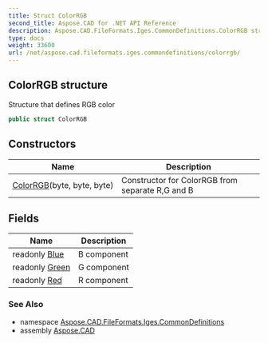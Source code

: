 ```yaml
---
title: Struct ColorRGB
second_title: Aspose.CAD for .NET API Reference
description: Aspose.CAD.FileFormats.Iges.CommonDefinitions.ColorRGB struct. Structure that defines RGB color
type: docs
weight: 33600
url: /net/aspose.cad.fileformats.iges.commondefinitions/colorrgb/
---
```

## ColorRGB structure

Structure that defines RGB color

```csharp
public struct ColorRGB
```

## Constructors

| Name | Description |
| --- | --- |
| [ColorRGB](colorrgb/)(byte, byte, byte) | Constructor for ColorRGB from separate R,G and B |

## Fields

| Name | Description |
| --- | --- |
| readonly [Blue](../../aspose.cad.fileformats.iges.commondefinitions/colorrgb/blue/) | B component |
| readonly [Green](../../aspose.cad.fileformats.iges.commondefinitions/colorrgb/green/) | G component |
| readonly [Red](../../aspose.cad.fileformats.iges.commondefinitions/colorrgb/red/) | R component |

### See Also

* namespace [Aspose.CAD.FileFormats.Iges.CommonDefinitions](../../aspose.cad.fileformats.iges.commondefinitions/)
* assembly [Aspose.CAD](../../)


